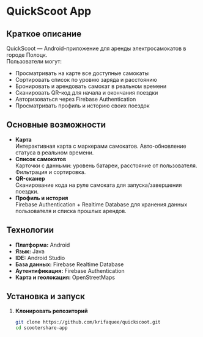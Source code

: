 # QuickScoot App

## Краткое описание
QuickScoot — Android-приложение для аренды электросамокатов в городе Полоцк.  
Пользователи могут:
- Просматривать на карте все доступные самокаты
- Сортировать список по уровню заряда и расстоянию
- Бронировать и арендовать самокат в реальном времени
- Сканировать QR-код для начала и окончания поездки
- Авторизоваться через Firebase Authentication
- Просматривать профиль и историю своих поездок

## Основные возможности
- **Карта**  
  Интерактивная карта с маркерами самокатов. Авто-обновление статуса в реальном времени.
- **Список самокатов**  
  Карточки с данными: уровень батареи, расстояние от пользователя. Фильтрация и сортировка.
- **QR-сканер**  
  Сканирование кода на руле самоката для запуска/завершения поездки.
- **Профиль и история**  
  Firebase Authentication + Realtime Database для хранения данных пользователя и списка прошлых арендов.

## Технологии
- **Платформа:** Android  
- **Язык:** Java  
- **IDE:** Android Studio  
- **База данных:** Firebase Realtime Database  
- **Аутентификация:** Firebase Authentication  
- **Карта и геолокация:** OpenStreetMaps    

## Установка и запуск
1. **Клонировать репозиторий**  
   ```bash
   git clone https://github.com/krifaquee/quickscoot.git
   cd scootershare-app

